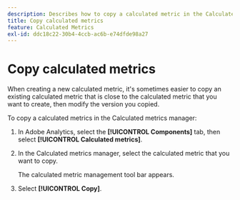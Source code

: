```yaml
---
description: Describes how to copy a calculated metric in the Calculated metrics manager
title: Copy calculated metrics
feature: Calculated Metrics
exl-id: ddc18c22-30b4-4ccb-ac6b-e74dfde98a27
---
```

# Copy calculated metrics

When creating a new calculated metric, it's sometimes easier to copy an existing calculated metric that is close to the calculated metric that you want to create, then modify the version you copied.

To copy a calculated metrics in the Calculated metrics manager:

1. In Adobe Analytics, select the **[!UICONTROL Components]** tab, then select **[!UICONTROL Calculated metrics]**. 

1. In the Calculated metrics manager, select the calculated metric that you want to copy. 

   The calculated metric management tool bar appears.

1. Select **[!UICONTROL Copy]**.
